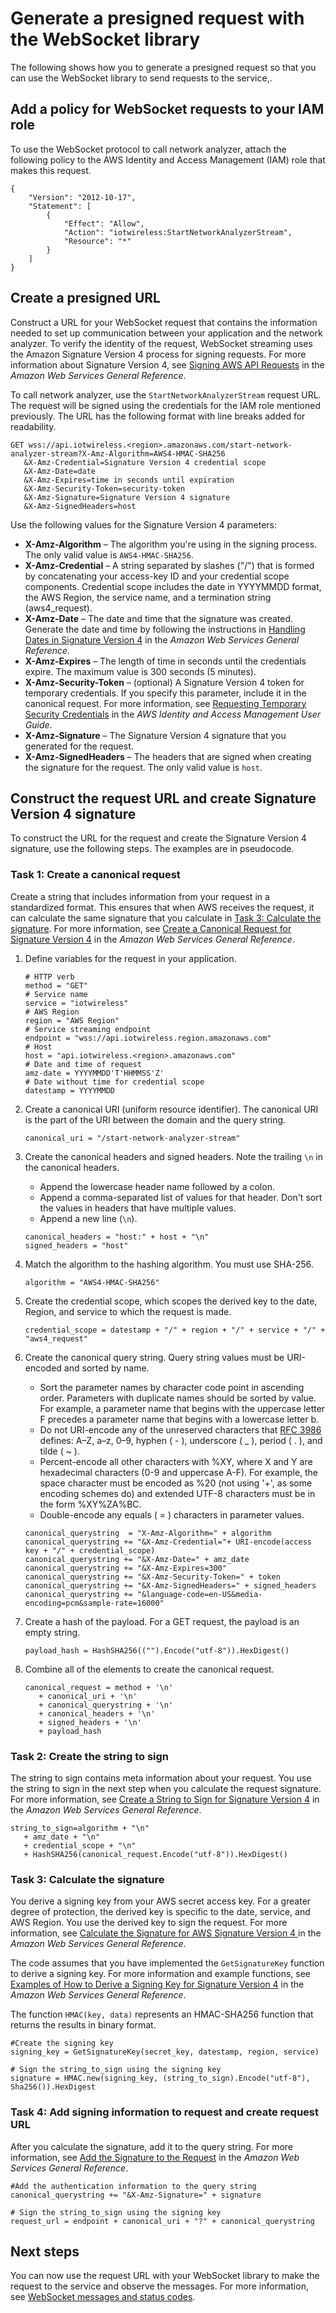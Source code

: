 # Generate a presigned request with the WebSocket library<a name="connect-iot-lorawan-network-analyzer-generate-request"></a>

The following shows how you to generate a presigned request so that you can use the WebSocket library to send requests to the service,\.

## Add a policy for WebSocket requests to your IAM role<a name="connect-iot-lorawan-network-analyzer-iam"></a>

To use the WebSocket protocol to call network analyzer, attach the following policy to the AWS Identity and Access Management \(IAM\) role that makes this request\. 

```
{
    "Version": "2012-10-17",
    "Statement": [
        {
            "Effect": "Allow",
            "Action": "iotwireless:StartNetworkAnalyzerStream",
            "Resource": "*"
        }
    ]
}
```

## Create a presigned URL<a name="connect-iot-lorawan-network-analyzer-presigned-url"></a>

Construct a URL for your WebSocket request that contains the information needed to set up communication between your application and the network analyzer\. To verify the identity of the request, WebSocket streaming uses the Amazon Signature Version 4 process for signing requests\. For more information about Signature Version 4, see [ Signing AWS API Requests](https://docs.aws.amazon.com/general/latest/gr/signing_aws_api_requests.html) in the *Amazon Web Services General Reference*\.

To call network analyzer, use the `StartNetworkAnalyzerStream` request URL\. The request will be signed using the credentials for the IAM role mentioned previously\. The URL has the following format with line breaks added for readability\.

```
GET wss://api.iotwireless.<region>.amazonaws.com/start-network-analyzer-stream?X-Amz-Algorithm=AWS4-HMAC-SHA256
   &X-Amz-Credential=Signature Version 4 credential scope
   &X-Amz-Date=date
   &X-Amz-Expires=time in seconds until expiration
   &X-Amz-Security-Token=security-token
   &X-Amz-Signature=Signature Version 4 signature 
   &X-Amz-SignedHeaders=host
```

Use the following values for the Signature Version 4 parameters:
+ **X\-Amz\-Algorithm** – The algorithm you're using in the signing process\. The only valid value is `AWS4-HMAC-SHA256`\.
+ **X\-Amz\-Credential** – A string separated by slashes \("/"\) that is formed by concatenating your access\-key ID and your credential scope components\. Credential scope includes the date in YYYYMMDD format, the AWS Region, the service name, and a termination string \(aws4\_request\)\.
+ **X\-Amz\-Date** – The date and time that the signature was created\. Generate the date and time by following the instructions in [Handling Dates in Signature Version 4](https://docs.aws.amazon.com/general/latest/gr/sigv4-date-handling.html) in the *Amazon Web Services General Reference*\.
+ **X\-Amz\-Expires** – The length of time in seconds until the credentials expire\. The maximum value is 300 seconds \(5 minutes\)\.
+ **X\-Amz\-Security\-Token** – \(optional\) A Signature Version 4 token for temporary credentials\. If you specify this parameter, include it in the canonical request\. For more information, see [Requesting Temporary Security Credentials](https://docs.aws.amazon.com/IAM/latest/UserGuide/id_credentials_temp_request.html) in the *AWS Identity and Access Management User Guide*\.
+ **X\-Amz\-Signature** – The Signature Version 4 signature that you generated for the request\.
+ **X\-Amz\-SignedHeaders** – The headers that are signed when creating the signature for the request\. The only valid value is `host`\.

## Construct the request URL and create Signature Version 4 signature<a name="connect-iot-network-analyzer-construct-url-sign"></a>

To construct the URL for the request and create the Signature Version 4 signature, use the following steps\. The examples are in pseudocode\.

### Task 1: Create a canonical request<a name="connect-iot-lorawan-network-analyzer-canonical-request"></a>

Create a string that includes information from your request in a standardized format\. This ensures that when AWS receives the request, it can calculate the same signature that you calculate in [Task 3: Calculate the signature](#connect-iot-lorawan-network-analyzer-calculate-signature)\. For more information, see [Create a Canonical Request for Signature Version 4](https://docs.aws.amazon.com/general/latest/gr/sigv4-create-canonical-request.html) in the *Amazon Web Services General Reference*\.

1. Define variables for the request in your application\.

   ```
   # HTTP verb
   method = "GET"
   # Service name
   service = "iotwireless"
   # AWS Region
   region = "AWS Region"
   # Service streaming endpoint
   endpoint = "wss://api.iotwireless.region.amazonaws.com"
   # Host
   host = "api.iotwireless.<region>.amazonaws.com"
   # Date and time of request
   amz-date = YYYYMMDD'T'HHMMSS'Z'
   # Date without time for credential scope
   datestamp = YYYYMMDD
   ```

1. Create a canonical URI \(uniform resource identifier\)\. The canonical URI is the part of the URI between the domain and the query string\.

   ```
   canonical_uri = "/start-network-analyzer-stream"
   ```

1. Create the canonical headers and signed headers\. Note the trailing `\n` in the canonical headers\.
   + Append the lowercase header name followed by a colon\.
   + Append a comma\-separated list of values for that header\. Don't sort the values in headers that have multiple values\.
   + Append a new line \(`\n`\)\.

   ```
   canonical_headers = "host:" + host + "\n"
   signed_headers = "host"
   ```

1. Match the algorithm to the hashing algorithm\. You must use SHA\-256\.

   ```
   algorithm = "AWS4-HMAC-SHA256"
   ```

1. Create the credential scope, which scopes the derived key to the date, Region, and service to which the request is made\.

   ```
   credential_scope = datestamp + "/" + region + "/" + service + "/" + "aws4_request"
   ```

1. Create the canonical query string\. Query string values must be URI\-encoded and sorted by name\.
   + Sort the parameter names by character code point in ascending order\. Parameters with duplicate names should be sorted by value\. For example, a parameter name that begins with the uppercase letter F precedes a parameter name that begins with a lowercase letter b\.
   + Do not URI\-encode any of the unreserved characters that [RFC 3986](https://datatracker.ietf.org/doc/html/rfc3986) defines: A–Z, a–z, 0–9, hyphen \( \- \), underscore \( \_ \), period \( \. \), and tilde \( \~ \)\.
   + Percent\-encode all other characters with %XY, where X and Y are hexadecimal characters \(0\-9 and uppercase A\-F\)\. For example, the space character must be encoded as %20 \(not using '\+', as some encoding schemes do\) and extended UTF\-8 characters must be in the form %XY%ZA%BC\.
   + Double\-encode any equals \( = \) characters in parameter values\.

   ```
   canonical_querystring  = "X-Amz-Algorithm=" + algorithm
   canonical_querystring += "&X-Amz-Credential="+ URI-encode(access key + "/" + credential_scope)
   canonical_querystring += "&X-Amz-Date=" + amz_date 
   canonical_querystring += "&X-Amz-Expires=300"
   canonical_querystring += "&X-Amz-Security-Token=" + token
   canonical_querystring += "&X-Amz-SignedHeaders=" + signed_headers
   canonical_querystring += "&language-code=en-US&media-encoding=pcm&sample-rate=16000"
   ```

1. Create a hash of the payload\. For a GET request, the payload is an empty string\.

   ```
   payload_hash = HashSHA256(("").Encode("utf-8")).HexDigest()
   ```

1. Combine all of the elements to create the canonical request\.

   ```
   canonical_request = method + '\n' 
      + canonical_uri + '\n' 
      + canonical_querystring + '\n' 
      + canonical_headers + '\n' 
      + signed_headers + '\n' 
      + payload_hash
   ```

### Task 2: Create the string to sign<a name="connect-iot-lorawan-network-analyzer-create-urlsign"></a>

The string to sign contains meta information about your request\. You use the string to sign in the next step when you calculate the request signature\. For more information, see [Create a String to Sign for Signature Version 4](https://docs.aws.amazon.com/general/latest/gr/sigv4-create-string-to-sign.html) in the *Amazon Web Services General Reference*\.

```
string_to_sign=algorithm + "\n"
   + amz_date + "\n"
   + credential_scope + "\n"
   + HashSHA256(canonical_request.Encode("utf-8")).HexDigest()
```

### Task 3: Calculate the signature<a name="connect-iot-lorawan-network-analyzer-calculate-signature"></a>

You derive a signing key from your AWS secret access key\. For a greater degree of protection, the derived key is specific to the date, service, and AWS Region\. You use the derived key to sign the request\. For more information, see [ Calculate the Signature for AWS Signature Version 4 ](https://docs.aws.amazon.com/general/latest/gr/sigv4-calculate-signature.html) in the *Amazon Web Services General Reference*\.

The code assumes that you have implemented the `GetSignatureKey` function to derive a signing key\. For more information and example functions, see [Examples of How to Derive a Signing Key for Signature Version 4](https://docs.aws.amazon.com/general/latest/gr/signature-v4-examples.html) in the *Amazon Web Services General Reference*\.

The function `HMAC(key, data)` represents an HMAC\-SHA256 function that returns the results in binary format\.

```
#Create the signing key
signing_key = GetSignatureKey(secret_key, datestamp, region, service)
                
# Sign the string_to_sign using the signing key
signature = HMAC.new(signing_key, (string_to_sign).Encode("utf-8"), Sha256()).HexDigest
```

### Task 4: Add signing information to request and create request URL<a name="connect-iot-lorawan-network-analyzer-sign-request"></a>

After you calculate the signature, add it to the query string\. For more information, see [Add the Signature to the Request](https://docs.aws.amazon.com/general/latest/gr/sigv4-add-signature-to-request.html) in the *Amazon Web Services General Reference*\.

```
#Add the authentication information to the query string
canonical_querystring += "&X-Amz-Signature=" + signature
                
# Sign the string_to_sign using the signing key
request_url = endpoint + canonical_uri + "?" + canonical_querystring
```

## Next steps<a name="connect-iot-lorawan-network-analyzer-request-next"></a>

You can now use the request URL with your WebSocket library to make the request to the service and observe the messages\. For more information, see [WebSocket messages and status codes](conect-iot-lorawan-network-analyer-messages-status.md)\.